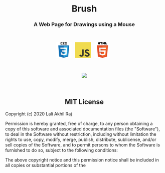 <h1 align="center">Brush</h1>

<h3 align="center">A Web Page for Drawings using a Mouse</h3>

<br>

<p align="center">
<code><img height="50" src="https://raw.githubusercontent.com/github/explore/80688e429a7d4ef2fca1e82350fe8e3517d3494d/topics/css/css.png"></code>&nbsp;&nbsp;
<code><img height="50" src="https://raw.githubusercontent.com/github/explore/80688e429a7d4ef2fca1e82350fe8e3517d3494d/topics/javascript/javascript.png"></code>&nbsp;&nbsp;
<code><img height="50" src="https://raw.githubusercontent.com/github/explore/80688e429a7d4ef2fca1e82350fe8e3517d3494d/topics/html/html.png"></code>&nbsp;&nbsp;
</p>

<br>

<p align="center">
<img  src="https://visitor-badge.laobi.icu/badge?page_id=Lalisfeed.Brushit" />
</p>

<br>

<h2 align="center">MIT License</h2>


Copyright (c) 2020 Lali Akhil Raj

Permission is hereby granted, free of charge, to any person obtaining a copy of this software and associated documentation files (the "Software"), to deal in the Software without restriction, including without limitation the rights to use, copy, modify, merge, publish, distribute, sublicense, and/or sell copies of the Software, and to permit persons to whom the Software is furnished to do so, subject to the following conditions:

The above copyright notice and this permission notice shall be included in all copies or substantial portions of the

<br>

